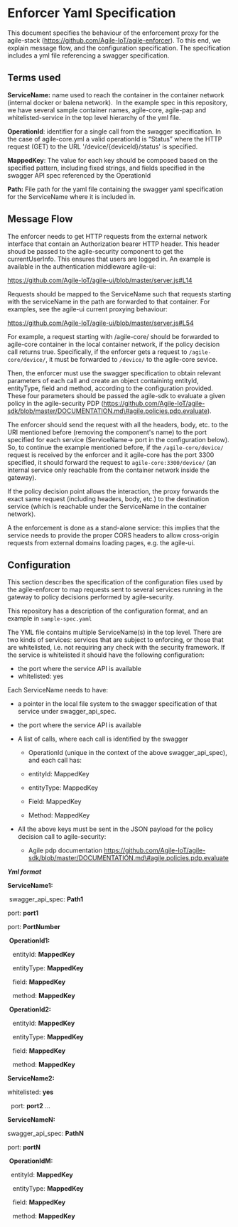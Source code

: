 # Enforcer Yaml Specification

This document specifies the behaviour of the enforcement proxy for the agile-stack (https://github.com/Agile-IoT/agile-enforcer). To this end, we explain message flow, and the configuration specification. The specification includes a yml file referencing a swagger specification.

## Terms used

**ServiceName:** name used to reach the container in the container network
(internal docker or balena network).  In the example spec in this repository,
we have several sample container names, agile-core, agile-pap and whitelisted-service in the top level
hierarchy of the yml file.

**OperationId**: identifier for a single call from the swagger
specification. In the case of agile-core.yml a valid operationId is
“Status” where the HTTP request (GET) to the URL
'/device/{deviceId}/status' is specified.

**MappedKey**: The value for each key should be composed based on the
specified pattern, including fixed strings, and fields specified in the
swagger API spec referenced by the OperationId

**Path:** File path for the yaml file containing the swagger yaml specification for the ServiceName where it is included in.

## Message Flow

The enforcer needs to get HTTP requests from the external network interface that contain an Authorization bearer HTTP header. This header shoud be passed to the agile-security component to get the currentUserInfo. This ensures that users are logged in. An example is available in the authentication middleware agile-ui:

https://github.com/Agile-IoT/agile-ui/blob/master/server.js#L14

Requests should be mapped to the ServiceName such that requests starting with the serviceName in the path are forwarded to that container. For examples, see the agile-ui current proxying behaviour:

https://github.com/Agile-IoT/agile-ui/blob/master/server.js#L54

For example, a request starting with /agile-core/ should be forwarded to agile-core container in the local container network, if the policy decision call returns true. Specifically, if the enforcer gets a request to ``/agile-core/device/``, it must be forwarded to ``/device/`` to the agile-core sevice.

Then, the enforcer must use the swagger specification to obtain relevant parameters of each call and create an object containintg entityId, entityType, field and method, according to the configuration provided. These four parameters should be passed the agile-sdk to evaluate a given policy in the agile-security PDP (https://github.com/Agile-IoT/agile-sdk/blob/master/DOCUMENTATION.md\#agile.policies.pdp.evaluate).

The  enforcer should send the request with all the headers, body, etc. to the URI mentioned before (removing the component's name) to the port specified for each service (ServiceName-> port in the configuration below). So, to continue the example mentioned before, if the  ``/agile-core/device/`` request is received by the enforcer and it agile-core has the port 3300 specified, it should forward the request to ``agile-core:3300/device/`` (an internal service only reachable from the container network inside the gateway).


If the policy decision point allows the interaction, the proxy forwards the exact same request (including headers, body, etc.) to the destination service (which is reachable under the ServiceName in the container network).

A the enforcement is done as a stand-alone service: this implies that the service needs to provide the proper CORS headers to allow cross-origin requests from external domains loading pages, e.g. the agile-ui. 


## Configuration
This section describes the specification of the configuration files used by the agile-enforcer to map requests sent to several services running in the gateway to policy decisions performed by agile-security.

This repository has a description of the configuration format, and an example in ``sample-spec.yaml``



The YML file contains multiple ServiceName(s) in the top level. There are two kinds of services: services that are subject to enforcing, or those that are whitelisted, i.e. not requiring any check with the security framework. If the service is whitelisted it should have the following configuration:
 -   the port where the service API is available  
 -   whitelisted: yes

Each ServiceName needs to have:

-   a pointer in the local file system to the swagger specification of that service under swagger\_api\_spec.
-   the port where the service API is available  
-   A list of calls, where each call is identified by the swagger
    * OperationId (unique in the context of the above
     swagger\_api\_spec), and each call has:

    *   entityId: MappedKey

    *   entityType: MappedKey

    *   Field: MappedKey

    *   Method: MappedKey

-   All the above keys must be sent in the JSON payload for the policy decision call to agile-security:
    *  Agile pdp documentation https://github.com/Agile-IoT/agile-sdk/blob/master/DOCUMENTATION.md\#agile.policies.pdp.evaluate

***Yml format***

**ServiceName1:**

 swagger\_api\_spec: **Path1**

 port: **port1**

 port: **PortNumber**

 **OperationId1:**

   entityId: **MappedKey**

   entityType: **MappedKey**

   field: **MappedKey**

   method: **MappedKey**

 **OperationId2:**

   entityId: **MappedKey**

   entityType: **MappedKey**

   field: **MappedKey**

   method: **MappedKey**

**ServiceName2:**
   
   whitelisted: **yes**
   
   port: **port2**
…

**ServiceNameN:**

swagger\_api\_spec: **PathN**

port: **portN**


 **OperationIdM:**

  entityId: **MappedKey**

   entityType: **MappedKey**

   field: **MappedKey**

   method: **MappedKey**
